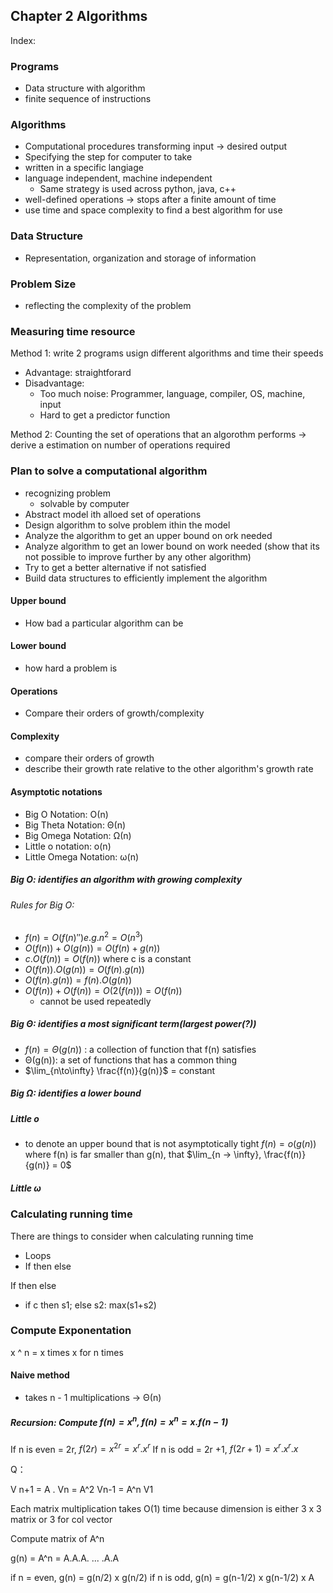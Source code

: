 ## Chapter 2 Algorithms
Index:

### Programs
- Data structure with algorithm
- finite sequence of instructions

### Algorithms
- Computational procedures transforming input -> desired output
- Specifying the step for computer to take
- written in a specific langiage
- language independent, machine independent
	- Same strategy is used across python, java, c++
- well-defined operations -> stops after a finite amount of time
- use time and space complexity to find a best algorithm for use

### Data Structure
- Representation, organization and storage of information


### Problem Size
- reflecting the complexity of the problem


### Measuring time resource
Method 1: write 2 programs usign different algorithms and time their speeds
- Advantage: straightforard
- Disadvantage: 
	- Too much noise: Programmer, language, compiler, OS, machine, input
	- Hard to get a predictor function


Method 2: Counting the set of operations that an algorothm performs -> derive a estimation on number of operations required


### Plan to solve a computational algorithm
- recognizing problem
	- solvable by computer
- Abstract model ith alloed set of operations
- Design algorithm to solve problem ithin the model
- Analyze the algorithm to get an upper bound on ork needed
- Analyze algorithm to get an lower bound on work needed (show that its not possible to improve further by any other algorithm)
- Try to get a better alternative if not satisfied
- Build data structures to efficiently implement the algorithm


#### Upper bound
- How bad a particular algorithm can be

#### Lower bound
- how hard a problem is


#### Operations
- Compare their orders of growth/complexity


#### Complexity
- compare their orders of growth
- describe their growth rate relative to the other algorithm's growth rate


#### Asymptotic notations
- Big O Notation: Ο(n)
- Big Theta Notation: Θ(n)
- Big Omega Notation: Ω(n)
- Little o notation: ο(n)
- Little Omega Notation: ω(n)

##### Big O: identifies an algorithm with growing complexity

###### Rules for Big O:
- $f(n) = O(f(n)'') e.g. n^2 = O(n^3)$
- $O(f(n)) + O(g(n)) = O(f(n) + g(n))$
- $c . O(f(n)) = O(f(n))$ where c is a constant
- $O(f(n)) . O(g(n)) = O(f(n) . g(n))$
- $O(f(n).g(n)) = f(n) . O(g(n))$
- $O(f(n)) + O(f(n)) = O(2(f(n))) = O(f(n))$
	- cannot be used repeatedly

##### Big Θ: identifies a most significant term(largest power(?))
- $f(n) = \Theta(g(n))$ : a collection of function that f(n) satisfies
- Θ(g(n)): a set of functions that has a common thing
- $\lim_{n\to\infty} \frac{f(n)}{g(n)}$ = constant


##### Big Ω: identifies a lower bound

##### Little o 
- to denote an upper bound that is not asymptotically tight
$f(n) = o(g(n))$
where f(n) is far smaller than g(n), that $\lim_{n -> \infty}, \frac{f(n)}{g(n)} = 0$


##### Little ω


### Calculating running time
There are things to consider when calculating running time
- Loops
- If then else


If then else
- if c then s1; else s2: max(s1+s2)





### Compute Exponentation
x ^ n = x times x for n times
#### Naive method
- takes n - 1 multiplications  -> Θ(n)

##### Recursion: Compute $f(n) = x^n, f(n) = x^n = x . f(n-1)$
If n is even = 2r, $f(2r) = x^{2r} = x^r . x^r$
If n is odd = 2r +1, $f(2r +1) = x^r . x^r . x$

Q： 



V n+1 = A . Vn = A^2 Vn-1 = A^n V1


Each matrix multiplication takes O(1) time because dimension is either 3 x 3 matrix or 3 for col vector


Compute matrix of A^n

g(n) = A^n = A.A.A. ... .A.A
 
if n = even, g(n) = g(n/2) x g(n/2)
if n is odd, g(n) = g(n-1/2) x g(n-1/2) x A


